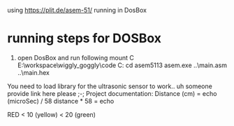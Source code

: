 using https://plit.de/asem-51/ running in DosBox

# running steps for DOSBox
1. open DosBox and run following
    mount C E:\workspace\wiggly_goggly\code
    C:
    cd asem5113
    asem.exe ..\main.asm ..\main.hex    


You need to load library for the ultrasonic sensor to work.. uh someone provide link here please ;-;
Project documentation:
Distance (cm) = echo (microSec) / 58 
distance * 58 = echo

RED < 10 (yellow) < 20 (green)
